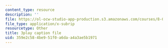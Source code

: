```yaml
---
content_type: resource
description: ''
file: https://ol-ocw-studio-app-production.s3.amazonaws.com/courses/8-04-quantum-physics-i-spring-2016/359e2c584be951f0a6daa4a3ae5b1971_vcuY46RwoV0.vtt
file_type: application/x-subrip
resourcetype: Other
title: 3play caption file
uid: 359e2c58-4be9-51f0-a6da-a4a3ae5b1971
---
```

